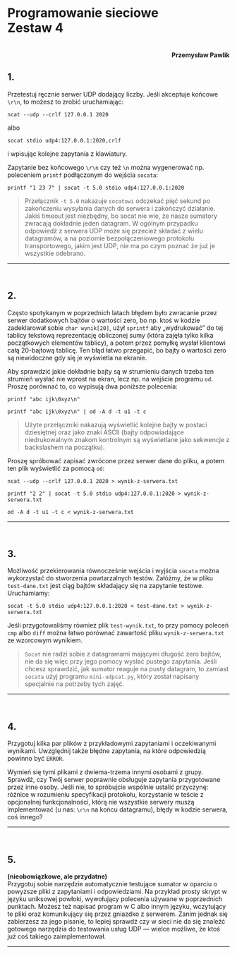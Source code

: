 # **Programowanie sieciowe** <br/> **Zestaw 4**
<br>
<div style="text-align: right"><b>Przemysław Pawlik</b></div>

## **1.**
Przetestuj ręcznie serwer UDP dodający liczby. Jeśli akceptuje końcowe `\r\n`, to możesz to zrobić uruchamiając:

`ncat --udp --crlf 127.0.0.1 2020`

albo

`socat stdio udp4:127.0.0.1:2020,crlf`

i wpisując kolejne zapytania z klawiatury.

Zapytanie bez końcowego `\r\n` czy też `\n` można wygenerować np. poleceniem `printf` podłączonym do wejścia `socata`:

`printf "1 23 7" | socat -t 5.0 stdio udp4:127.0.0.1:2020`

> Przełącznik `-t 5.0` nakazuje `socatowi` odczekać pięć sekund po zakończeniu wysyłania danych do serwera i zakończyć działanie. Jakiś timeout jest niezbędny, bo socat nie wie, że nasze sumatory zwracają dokładnie jeden datagram. W ogólnym przypadku odpowiedź z serwera UDP może się przecież składać z wielu datagramów, a na poziomie bezpołączeniowego protokołu transportowego, jakim jest UDP, nie ma po czym poznać że już je wszystkie odebrano.

----------
<br>

## **2.**
Często spotykanym w poprzednich latach błędem było zwracanie przez serwer dodatkowych bajtów o wartości zero, bo np. ktoś w kodzie zadeklarował sobie `char wynik[20]`, użył `sprintf` aby „wydrukować” do tej tablicy tekstową reprezentację obliczonej sumy (która zajęła tylko kilka początkowych elementów tablicy), a potem przez pomyłkę wysłał klientowi całą 20-bajtową tablicę. Ten błąd łatwo przegapić, bo bajty o wartości zero są niewidoczne gdy się je wyświetla na ekranie.

Aby sprawdzić jakie dokładnie bajty są w strumieniu danych trzeba ten strumień wysłać nie wprost na ekran, lecz np. na wejście programu `od`. Proszę porównać to, co wypisują dwa poniższe polecenia:

`printf "abc ijk\0xyz\n"`

`printf "abc ijk\0xyz\n" | od -A d -t u1 -t c`

> Użyte przełączniki nakazują wyświetlić kolejne bajty w postaci dziesiętnej oraz jako znaki ASCII (bajty odpowiadające niedrukowalnym znakom kontrolnym są wyświetlane jako sekwencje z backslashem na początku).

Proszę spróbować zapisać zwrócone przez serwer dane do pliku, a potem ten plik wyświetlić za pomocą `od`:

`ncat --udp --crlf 127.0.0.1 2020 > wynik-z-serwera.txt`

`printf "2 2" | socat -t 5.0 stdio udp4:127.0.0.1:2020 > wynik-z-serwera.txt`

`od -A d -t u1 -t c < wynik-z-serwera.txt`

----------
<br>

## **3.**
Możliwość przekierowania równocześnie wejścia i wyjścia `socata` można wykorzystać do stworzenia powtarzalnych testów. Załóżmy, że w pliku `test-dane.txt` jest ciąg bajtów składający się na zapytanie testowe. Uruchamiamy:

`socat -t 5.0 stdio udp4:127.0.0.1:2020 < test-dane.txt > wynik-z-serwera.txt`

Jeśli przygotowaliśmy również plik `test-wynik.txt`, to przy pomocy poleceń `cmp` albo `diff` można łatwo porównać zawartość pliku `wynik-z-serwera.txt` ze wzorcowym wynikiem.

>`Socat` nie radzi sobie z datagramami mającymi długość zero bajtów, nie da się więc przy jego pomocy wysłać pustego zapytania. Jeśli chcesz sprawdzić, jak sumator reaguje na pusty datagram, to zamiast `socata` użyj programu `mini-udpcat.py`, który został napisany specjalnie na potrzeby tych zajęć.

----------
<br>

## **4.**
Przygotuj kilka par plików z przykładowymi zapytaniami i oczekiwanymi wynikami. Uwzględnij także błędne zapytania, na które odpowiedzią powinno być `ERROR`.

Wymień się tymi plikami z dwiema-trzema innymi osobami z grupy. Sprawdź, czy Twój serwer poprawnie obsługuje zapytania przygotowane przez inne osoby. Jeśli nie, to spróbujcie wspólnie ustalić przyczynę: różnice w rozumieniu specyfikacji protokołu, korzystanie w teście z opcjonalnej funkcjonalności, którą nie wszystkie serwery muszą implementować (u nas: `\r\n` na końcu datagramu), błędy w kodzie serwera, coś innego?

----------
<br>

## **5.**
**(nieobowiązkowe, ale przydatne)**
<br>
Przygotuj sobie narzędzie automatycznie testujące sumator w oparciu o powyższe pliki z zapytaniami i odpowiedziami. Na przykład prosty skrypt w języku uniksowej powłoki, wywołujący polecenia używane w poprzednich punktach. Możesz też napisać program w C albo innym języku, wczytujący te pliki oraz komunikujący się przez gniazdko z serwerem. Zanim jednak się zabierzesz za jego pisanie, to lepiej sprawdź czy w sieci nie da się znaleźć gotowego narzędzia do testowania usług UDP — wielce możliwe, że ktoś już coś takiego zaimplementował.

----------
<br>
